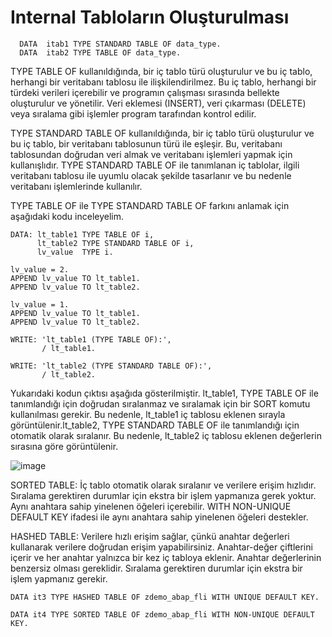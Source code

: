 # Internal Tabloların Oluşturulması

```cadence
  DATA  itab1 TYPE STANDARD TABLE OF data_type.
  DATA  itab2 TYPE TABLE OF data_type.
```


TYPE TABLE OF kullanıldığında, bir iç tablo türü oluşturulur ve bu iç tablo, herhangi bir veritabanı tablosu ile ilişkilendirilmez. Bu iç tablo, herhangi bir türdeki verileri içerebilir ve programın çalışması sırasında bellekte oluşturulur ve yönetilir. Veri eklemesi (INSERT), veri çıkarması (DELETE) veya sıralama gibi işlemler program tarafından kontrol edilir.

TYPE STANDARD TABLE OF kullanıldığında, bir iç tablo türü oluşturulur ve bu iç tablo, bir veritabanı tablosunun türü ile eşleşir. Bu, veritabanı tablosundan doğrudan veri almak ve veritabanı işlemleri yapmak için kullanışlıdır. TYPE STANDARD TABLE OF ile tanımlanan iç tablolar, ilgili veritabanı tablosu ile uyumlu olacak şekilde tasarlanır ve bu nedenle veritabanı işlemlerinde kullanılır.

TYPE TABLE OF ile TYPE STANDARD TABLE OF farkını anlamak için aşağıdaki kodu inceleyelim.

```cadence
DATA: lt_table1 TYPE TABLE OF i,
      lt_table2 TYPE STANDARD TABLE OF i,
      lv_value  TYPE i.

lv_value = 2.
APPEND lv_value TO lt_table1.
APPEND lv_value TO lt_table2.

lv_value = 1.
APPEND lv_value TO lt_table1.
APPEND lv_value TO lt_table2.

WRITE: 'lt_table1 (TYPE TABLE OF):',
       / lt_table1.

WRITE: 'lt_table2 (TYPE STANDARD TABLE OF):',
       / lt_table2.
```


Yukarıdaki kodun çıktısı aşağıda gösterilmiştir. lt_table1, TYPE TABLE OF ile tanımlandığı için doğrudan sıralanmaz ve sıralamak için bir SORT komutu kullanılması gerekir. Bu nedenle, lt_table1 iç tablosu eklenen sırayla görüntülenir.lt_table2, TYPE STANDARD TABLE OF ile tanımlandığı için otomatik olarak sıralanır. Bu nedenle, lt_table2 iç tablosu eklenen değerlerin sırasına göre görüntülenir.


![image](https://github.com/sumeyyaakbulut/ABAP/assets/62395974/38fe7cc5-1e04-42a1-8a08-1140d0936b7f)


SORTED TABLE:
İç tablo otomatik olarak sıralanır ve verilere erişim hızlıdır.
Sıralama gerektiren durumlar için ekstra bir işlem yapmanıza gerek yoktur.
Aynı anahtara sahip yinelenen öğeleri içerebilir.
WITH NON-UNIQUE DEFAULT KEY ifadesi ile aynı anahtara sahip yinelenen öğeleri destekler.


HASHED TABLE:
Verilere hızlı erişim sağlar, çünkü anahtar değerleri kullanarak verilere doğrudan erişim yapabilirsiniz.
Anahtar-değer çiftlerini içerir ve her anahtar yalnızca bir kez iç tabloya eklenir.
Anahtar değerlerinin benzersiz olması gereklidir.
Sıralama gerektiren durumlar için ekstra bir işlem yapmanız gerekir.


```cadence
DATA it3 TYPE HASHED TABLE OF zdemo_abap_fli WITH UNIQUE DEFAULT KEY.

DATA it4 TYPE SORTED TABLE OF zdemo_abap_fli WITH NON-UNIQUE DEFAULT KEY.
```
